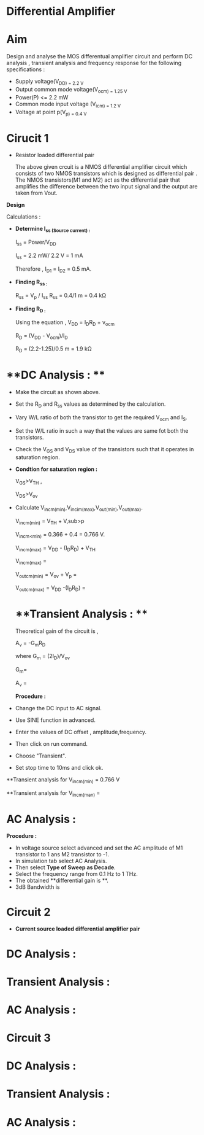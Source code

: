 # **Differential Amplifier**

# Aim

Design and analyse the MOS differentual amplifier circuit and perform DC analysis , transient analysis and frequency response for the following specifications : 

- Supply voltage(V<sub>DD) = 2.2 V
- Output common mode voltage(V<sub>ocm) = 1.25 V
- Power(P) <= 2.2 mW
- Common mode input voltage (V<sub>icm) = 1.2 V
-  Voltage at point p(V<sub>p) = 0.4 V

# **Cirucit 1**

  - Resistor loaded differential pair

    The above given crcuit is a NMOS differential amplifier circuit which consists of two NMOS transistors which is designed as differential pair . The NMOS transistors(M1 and M2) act as the differential pair that amplifies the difference between the two input signal and the output are taken from Vout.

**Design**

Calculations : 
- **Determine I<sub>ss (Source current) :**

   I<sub>ss</sub> = Power/V<sub>DD</sub>
  
   I<sub>ss</sub> = 2.2 mW/ 2.2 V = 1 mA
  
   Therefore , I<sub>D1</sub> = I<sub>D2</sub> = 0.5 mA.

- **Finding R<sub>ss :**

  R<sub>ss</sub> = V<sub>p</sub> / I<sub>ss</sub>
  R<sub>ss</sub> = 0.4/1 m = 0.4 kΩ

- **Finding R<sub>D :**

  Using the equation , V<sub>DD</sub> = I<sub>D</sub>R<sub>D</sub> + v<sub>ocm</sub>

  R<sub>D</sub> = (V<sub>DD</sub> - V<sub>ocm</sub>)/I<sub>D</sub>

  R<sub>D</sub> = (2.2-1.25)/0.5 m = 1.9 kΩ

# **DC Analysis : **

- Make the circuit as shown above.
- Set the R<sub>D</sub> and R<sub>ss</sub> values as determined by the calculation.
- Vary W/L ratio of both the transistor to get the required V<sub>ocm</sub> and I<sub>S</sub>.
- Set the W/L ratio in such a way that the values are same fot both the transistors.
- Check the V<sub>GS</sub> and V<sub>DS</sub> value of the transistors such that it operates in saturation region.
- **Condtion for saturation region :**

  V<sub>GS</sub>>V<sub>TH</sub> ,

  V<sub>DS</sub>>V<sub>ov</sub>

- Calculate V<sub>incm(min)</sub>,V<sub>incim(max)</sub>,V<sub>out(min)</sub>,V<sub>out(max)</sub>.

  V<sub>incm(min)</sub> = V<sub>TH</sub> + V,sub>p</sub>
  
  V<sub>incm<min)</sub> = 0.366 + 0.4 = 0.766 V.

  V<sub>incm(max)</sub> = V<sub>DD</sub> - (I<sub>D</sub>R<sub>D</sub>) + V<sub>TH</sub>

  V<sub>incm(max)</sub> =

  V<sub>outcm(min)</sub> = V<sub>ov</sub> + V<sub>p</sub> =

  V<sub>outcm(max)</sub> = V<sub>DD</sub> -(I<sub>D</sub>R<sub>D</sub>) =

  # **Transient Analysis : **

  Theoretical gain of the circuit is ,

  A<sub>v</sub> = -G<sub>m</sub>R<sub>D</sub>

  where G<sub>m</sub> = (2I<sub>D</sub>)/V<sub>ov</sub>

  G<sub>m</sub>=

  A<sub>v</sub> =

  **Procedure :**

 - Change the DC input to AC signal.
 - Use SINE function in advanced.
- Enter the values of DC offset , amplitude,frequency.
 - Then click on run command.
 - Choose "Transient".
 - Set stop time to 10ms and click ok.


**Transient analysis for V<sub>incm(min)</sub> = 0.766 V

**Transient analysis for V<sub>incm(man)</sub> = 

# **AC Analysis :**

**Procedure :**
- In voltage source select advanced and set the AC amplitude of M1 transistor to 1 ans M2 transistor to -1.
- In simulation tab select AC Analysis.
- Then select **Type of Sweep as Decade**.
- Select the frequency range from 0.1 Hz to 1 THz.
- The obtained **differential gain is  **.
- 3dB Bandwidth is

# **Circuit 2**

- **Current source loaded differential amplifier pair**

# **DC Analysis :**


# **Transient Analysis :**

# **AC Analysis :**


# **Circuit 3**

# **DC Analysis :**

# **Transient Analysis :**

# **AC Analysis :**
